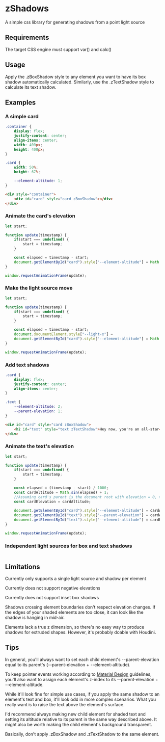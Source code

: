 # zShadows

A simple css library for generating shadows from a point light source

## Requirements

The target CSS engine must support var() and calc()

## Usage

Apply the .zBoxShadow style to any element you want to have its box shadow automatically calculated. Similarly, use the .zTextShadow style to calculate its text shadow.

## Examples

### A simple card
```css
.container {
	display: flex;
	justify-content: center;
	align-items: center;
	width: 400px;
	height: 400px;
}

.card {
	width: 50%;
	height: 67%;

	--element-altitude: 1;
}
```

```html
<div style="container">
	<div id="card" style="card zBoxShadow"></div>
</div>
```

### Animate the card's elevation

```js
let start;

function update(timestamp) {
	if(start === undefined) {
		start = timestamp;
	}

	const elapsed = timestamp - start;
	document.getElementById("card").style["--element-altitude"] = Math.sin(elapsed) + 1;
}

window.requestAnimationFrame(update);
```

### Make the light source move

```js
let start;

function update(timestamp) {
	if(start === undefined) {
		start = timestamp;
	}

	const elapsed = timestamp - start;
	document.documentElement.style["--light-x"] = 
	document.getElementById("card").style["--element-altitude"] = Math.sin(elapsed) + 1;
}

window.requestAnimationFrame(update);
```

### Add text shadows

```css
.card {
	display: flex;
	justify-content: center;
	align-items: center;
}

.text {
	--element-altitude: 2;
	--parent-elevation: 1;
}
```

```html
<div id="card" style="card zBoxShadow">
	<h2 id="text" style="text zTextShadow">Hey now, you're an all-star</h2>
</div>
```

### Animate the text's elevation

```js
let start;

function update(timestamp) {
	if(start === undefined) {
		start = timestamp;
	}

	const elapsed = (timestamp - start) / 1000;
	const cardAltitude = Math.sin(elapsed) + 1;
	//Assuming card's parent is the document root with elevation = 0, the card's elevation is the same as its altitude
	const cardElevation = cardAltitude;
	
	document.getElementById("card").style["--element-altitude"] = cardAltitude;
	document.getElementById("text").style["--parent-elevation"] = cardAltitude;
	document.getElementById("text").style["--element-altitude"] = cardElevation + Math.cos(elapsed) + 1;
}

window.requestAnimationFrame(update);
```

### Independent light sources for box and text shadows

```js
```

## Limitations

Currently only supports a single light source and shadow per element

Currently does not support negative elevations

Currently does not support inset box shadows

Shadows crossing element boundaries don't respect elevation changes. If the edges of your shaded elements are too close, it can look like the shadow is hanging in mid-air.

Elements lack a true z dimension, so there's no easy way to produce shadows for extruded shapes. However, it's probably doable with Houdini.

## Tips

In general, you'll always want to set each child element's --parent-elevation equal to its parent's (--parent-elevation + --element-altitude).

To keep pointer events working according to [Material Design](https://material.io/design) guidelines, you'll also want to assign each element's z-index to its --parent-elevation + --element-altitude.

While it'll look fine for simple use cases, if you apply the same shadow to an element's text and box, it'll look odd in more complex scenarios. What you really want is to raise the text above the element's surface.

I'd recommend always making new child element for shaded text and setting its altitude relative to its parent in the same way described above. It might also be worth making the child element's background transparent.

Basically, don't apply .zBoxShadow and .zTextShadow to the same element.